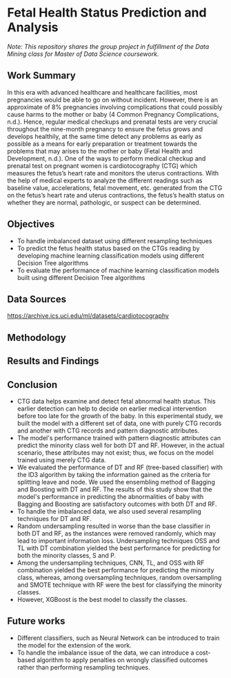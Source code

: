 # Fetal Health Status Prediction and Analysis
*Note: This repository shares the group project in fulfillment of the Data Mining class for Master of Data Science coursework.*

## Work Summary
In this era with advanced healthcare and healthcare facilities, most pregnancies would be able to go on without incident. However, there is an approximate of 8% pregnancies involving complications that could possibly cause harms to the mother or baby (4 Common Pregnancy Complications, n.d.). Hence, regular medical checkups and prenatal tests are very crucial throughout the nine-month pregnancy to ensure the fetus grows and develops healthily, at the same time detect any problems as early as possible as a means for early preparation or treatment towards the problems that may arises to the mother or baby (Fetal Health and Development, n.d.). One of the ways to perform medical checkup and prenatal test on pregnant women is cardiotocography (CTG) which measures the fetus’s heart rate and monitors the uterus contractions. With the help of medical experts to analyze the different readings such as baseline value, accelerations, fetal movement, etc. generated from the CTG on the fetus’s heart rate and uterus contractions, the fetus’s health status on whether they are normal, pathologic, or suspect can be determined.

## Objectives
- To handle imbalanced dataset using different resampling techniques
- To predict the fetus health status based on the CTGs reading by developing machine learning classification models using different Decision Tree algorithms
- To evaluate the performance of machine learning classification models built using different Decision Tree algorithms 

## Data Sources
https://archive.ics.uci.edu/ml/datasets/cardiotocography

## Methodology

## Results and Findings

## Conclusion
- CTG data helps examine and detect fetal abnormal health status. This earlier detection can help to decide on earlier medical intervention before too late for the growth of the baby. In this experimental study, we built the model with a different set of data, one with purely CTG records and another with CTG records and pattern diagnostic attributes. 
- The model's performance trained with pattern diagnostic attributes can predict the minority class well for both DT and RF. However, in the actual scenario, these attributes may not exist; thus, we focus on the model trained using merely CTG data. 
- We evaluated the performance of DT and RF (tree-based classifier) with the ID3 algorithm by taking the information gained as the criteria for splitting leave and node. We used the ensembling method of Bagging and Boosting with DT and RF. The results of this study show that the model's performance in predicting the abnormalities of baby with Bagging and Boosting are satisfactory outcomes with both DT and RF. 
- To handle the imbalanced data, we also used several resampling techniques for DT and RF. 
- Random undersampling resulted in worse than the base classifier in both DT and RF, as the instances were removed randomly, which may lead to important information loss. Undersampling techniques OSS and TL with DT combination yielded the best performance for predicting for both the minority classes, S and P. 
- Among the undersampling techniques, CNN, TL, and OSS with RF combination yielded the best performance for predicting the minority class, whereas, among oversampling techniques, random oversampling and SMOTE technique with RF were the best for classifying the minority classes. 
- However, XGBoost is the best model to classify the classes.

## Future works
- Different classifiers, such as Neural Network can be introduced to train the model for the extension of the work. 
- To handle the imbalance issue of the data, we can introduce a cost-based algorithm to apply penalties on wrongly classified outcomes rather than performing resampling techniques. 
